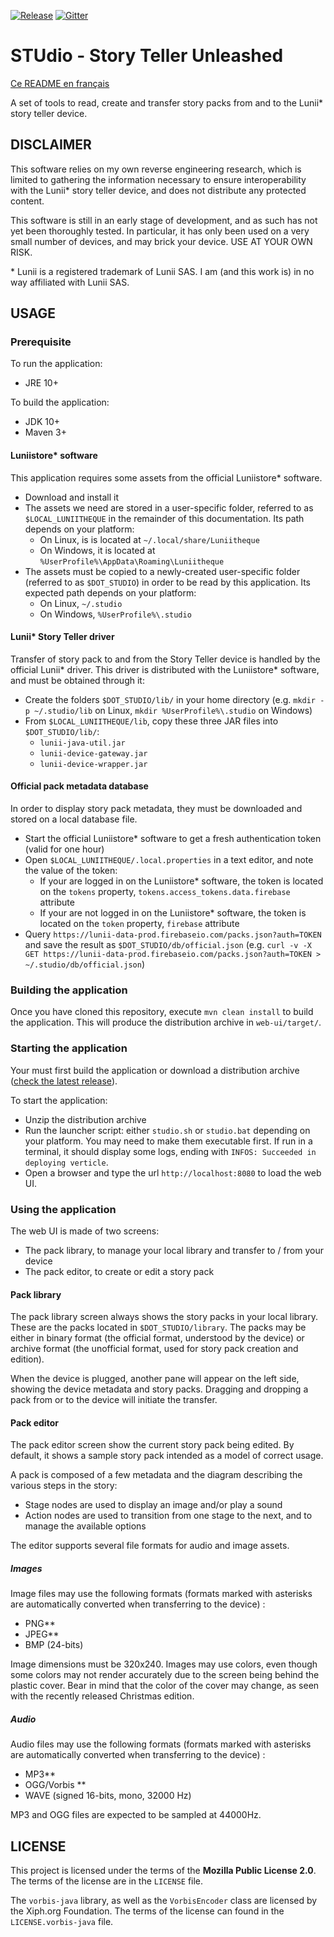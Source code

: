 [![Release](https://img.shields.io/github/v/release/marian-m12l/studio)](https://github.com/marian-m12l/studio/releases/latest)
[![Gitter](https://badges.gitter.im/STUdio-Story-Teller-Unleashed/general.svg)](https://gitter.im/STUdio-Story-Teller-Unleashed/general?utm_source=badge&utm_medium=badge&utm_campaign=pr-badge)

STUdio - Story Teller Unleashed
===============================

[Ce README en français](README_fr.md)

A set of tools to read, create and transfer story packs from and to the Lunii\* story teller device.


DISCLAIMER
----------

This software relies on my own reverse engineering research, which is limited to gathering the information necessary to ensure interoperability with the Lunii\* story teller device, and does not distribute any protected content.

This software is still in an early stage of development, and as such has not yet been thoroughly tested. In particular, it has only been used on a very small number of devices, and may brick your device. USE AT YOUR OWN RISK.

\* Lunii is a registered trademark of Lunii SAS. I am (and this work is) in no way affiliated with Lunii SAS.


USAGE
-----

### Prerequisite

To run the application:
* JRE 10+

To build the application:
* JDK 10+
* Maven 3+

#### Luniistore\* software

This application requires some assets from the official Luniistore\* software.

* Download and install it
* The assets we need are stored in a user-specific folder, referred to as `$LOCAL_LUNIITHEQUE` in the remainder of this documentation. Its path depends on your platform:
  * On Linux, is is located at `~/.local/share/Luniitheque`
  * On Windows, it is located at `%UserProfile%\AppData\Roaming\Luniitheque`
* The assets must be copied to a newly-created user-specific folder (referred to as `$DOT_STUDIO`) in order to be read by this application. Its expected path depends on your platform:
  * On Linux, `~/.studio`
  * On Windows, `%UserProfile%\.studio`

#### Lunii\* Story Teller driver

Transfer of story pack to and from the Story Teller device is handled by the official Lunii\* driver. This driver
is distributed with the Luniistore\* software, and must be obtained through it:

* Create the folders `$DOT_STUDIO/lib/` in your home directory (e.g. `mkdir -p ~/.studio/lib` on Linux, `mkdir %UserProfile%\.studio` on Windows)
* From `$LOCAL_LUNIITHEQUE/lib`, copy these three JAR files into `$DOT_STUDIO/lib/`:
  * `lunii-java-util.jar`
  * `lunii-device-gateway.jar`
  * `lunii-device-wrapper.jar`

#### Official pack metadata database

In order to display story pack metadata, they must be downloaded and stored on a local database file.

* Start the official Luniistore\* software to get a fresh authentication token (valid for one hour)
* Open `$LOCAL_LUNIITHEQUE/.local.properties` in a text editor, and note the value of the token:
  * If your are logged in on the Luniistore\* software, the token is located on the `tokens` property, `tokens.access_tokens.data.firebase` attribute
  * If your are not logged in on the Luniistore\* software, the token is located on the `token` property, `firebase` attribute
* Query `https://lunii-data-prod.firebaseio.com/packs.json?auth=TOKEN` and save the result as `$DOT_STUDIO/db/official.json` (e.g. `curl -v -X GET https://lunii-data-prod.firebaseio.com/packs.json?auth=TOKEN > ~/.studio/db/official.json`)

### Building the application

Once you have cloned this repository, execute `mvn clean install` to build the application. This will produce the distribution archive in `web-ui/target/`.

### Starting the application

Your must first build the application or download a distribution archive ([check the latest release](https://github.com/marian-m12l/studio/releases/latest)).

To start the application: 
* Unzip the distribution archive
* Run the launcher script: either `studio.sh` or `studio.bat` depending on your platform. You may need to make them executable first.
If run in a terminal, it should display some logs, ending with `INFOS: Succeeded in deploying verticle`.
* Open a browser and type the url `http://localhost:8080` to load the web UI.

### Using the application

The web UI is made of two screens:

* The pack library, to manage your local library and transfer to / from your device
* The pack editor, to create or edit a story pack

#### Pack library

The pack library screen always shows the story packs in your local library. These are the packs located in `$DOT_STUDIO/library`. The packs may be either in binary format (the official format, understood by the device) or archive format (the unofficial format, used for story pack creation and edition).

When the device is plugged, another pane will appear on the left side, showing the device metadata and story packs. Dragging and dropping a pack from or to the device will initiate the transfer.

#### Pack editor

The pack editor screen show the current story pack being edited. By default, it shows a sample story pack intended as a model of correct usage.

A pack is composed of a few metadata and the diagram describing the various steps in the story:

* Stage nodes are used to display an image and/or play a sound
* Action nodes are used to transition from one stage to the next, and to manage the available options

The editor supports several file formats for audio and image assets.

##### Images

Image files may use the following formats (formats marked with asterisks are automatically converted when transferring
to the device) :
* PNG\*\*
* JPEG\*\*
* BMP (24-bits)

Image dimensions must be 320x240. Images may use colors, even though some colors may not render accurately due to
the screen being behind the plastic cover. Bear in mind that the color of the cover may change, as seen with the
recently released Christmas edition.

##### Audio

Audio files may use the following formats (formats marked with asterisks are automatically converted when transferring
to the device) :
* MP3\*\*
* OGG/Vorbis \*\*
* WAVE (signed 16-bits, mono, 32000 Hz)

MP3 and OGG files are expected to be sampled at 44000Hz.


LICENSE
-------

This project is licensed under the terms of the **Mozilla Public License 2.0**. The terms of the license are in
the `LICENSE` file.

The `vorbis-java` library, as well as the `VorbisEncoder` class are licensed by the Xiph.org Foundation. The terms of
the license can found in the `LICENSE.vorbis-java` file.